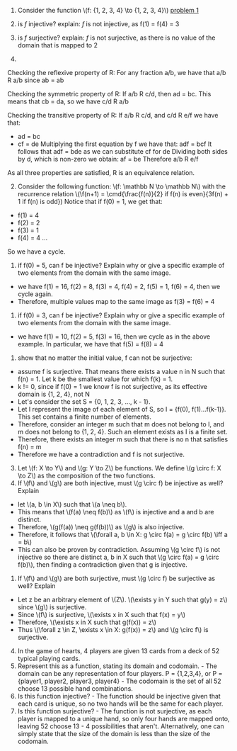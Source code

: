 1. Consider the function \\(f: {1, 2, 3, 4} \to {1, 2, 3, 4}\\)
[problem 1](images/week6*p1.svg)
  1. is *f* injective? explain: *f* is not injective, as f(1) = f(4) = 3
  2. is *f* surjective? explain: *f* is not surjective, as there is no value of the domain that is mapped to 2

2. 
Checking the reflexive property of R:
  For any fraction a/b, we have that a/b R a/b since ab = ab

Checking the symmetric property of R:
  If a/b R c/d, then ad = bc. This means that cb = da, so we have c/d R a/b

Checking the transitive property of R:
  If a/b R c/d, and c/d R e/f we have that:
  - ad = bc
  - cf = de
  Multiplying the first equation by f we have that: adf = bcf
  It follows that adf = bde as we can substitute cf for de
  Dividing both sides by d, which is non-zero we obtain:
  af = be
  Therefore a/b R e/f

As all three properties are satisfied, R is an equivalence relation.

2. Consider the following function: \\(f: \mathbb N \to \mathbb N\\) with the recurrence relation \\(\\f(n+1) = \cmd{\frac{f(n)}{2}  if  f(n)  is  even}{3f(n) + 1  if  f(n)  is  odd})
Notice that if f(0) = 1, we get that:
- f(1) = 4
- f(2) = 2
- f(3) = 1
- f(4) = 4 ...

So we have a cycle.

  1. if f(0) = 5, can f be injective? Explain why or give a specific example of two elements from the domain with the same image.
  - we have f(1) = 16, f(2) = 8, f(3) = 4, f(4) = 2, f(5) = 1, f(6) = 4, then we cycle again.
  - Therefore, multiple values map to the same image as f(3) = f(6) = 4
  1. if f(0) = 3, can f be injective? Explain why or give a specific example of two elements from the domain with the same image.
  - we have f(1) = 10, f(2) = 5, f(3) = 16, then we cycle as in the above example. In particular, we have that f(5) = f(8) = 4
  1. show that no matter the initial value, f can not be surjective:
  - assume f is surjective. That means there exists a value n in N such that f(n) = 1. Let k be the smallest value for which f(k) = 1.
  - k != 0, since if f(0) = 1 we know f is not surjective, as its effective domain is {1, 2, 4}, not N
  - Let's consider the set S = {0, 1, 2, 3, ..., k - 1}. 
  - Let I represent the image of each element of S, so I = {f(0), f(1)...f(k-1)}. This set contains a finite number of elements.
  - Therefore, consider an integer m such that m does not belong to I, and m does not belong to {1, 2, 4}. Such an element exists as I is a finite set.
  - Therefore, there exists an integer m such that there is no n that satisfies f(n) = m
  - Therefore we have a contradiction and f is not surjective.

3. Let \\(f: X \to Y\\) and \\(g: Y \to Z\\) be functions. We define \\(g \circ f: X \to Z\\) as the composition of the two functions.
  1. If \\(f\\) and \\(g\\) are both injective, must \\(g \circ f) be injective as well? Explain
  - let \\(a, b \in X\\) such that \\(a \neq b\\).
  - This means that \\(f(a) \neq f(b)\\) as \\(f\\) is injective and a and b are distinct.
  - Therefore, \\(g(f(a)) \neq g(f(b))\\) as \\(g\\) is also injective.
  - Therefore, it follows that \\(\forall a, b \in X: g \circ f(a) = g \circ f(b) \iff a = b\\)
  - This can also be proven by contradiction. Assuming \\(g \circ f\\) is not injective so there are distinct a, b in X such that \\(g \circ f(a) = g \circ f(b)\\), then finding a contradiction given that g is injective.

  1. If \\(f\\) and \\(g\\) are both surjective, must \\(g \circ f) be surjective as well? Explain
  - Let z be an arbitrary element of \\(Z\\). \\(\exists y in Y such that g(y) = z\\) since \\(g\\) is surjective.
  - Since \\(f\\) is surjective, \\(\exists x in X such that f(x) = y\\)
  - Therefore, \\(\exists x in X such that g(f(x)) = z\\)
  - Thus \\(\forall z \in Z, \exists x \in X: g(f(x)) = z\\) and \\(g \circ f\\) is surjective.
  
4. In the game of hearts, 4 players are given 13 cards from a deck of 52 typical playing cards. 
  1. Represent this as a function, stating its domain and codomain. 
  	- The domain can be any representation of four players. P = {1,2,3,4}, or P = {player1, player2, player3, player4}
  	- The codomain is the set of all 52 choose 13 possible hand combinations.
  1. Is this function injective?
  	- The function should be injective given that each card is unique, so no two hands will be the same for each player.
  1. Is this function surjective?
  	- The function is not surjective, as each player is mapped to a unique hand, so only four hands are mapped onto, leaving 52 choose 13 - 4 possibilities that aren't. Alternatively, one can simply state that the size of the domain is less than the size of the codomain.


  

